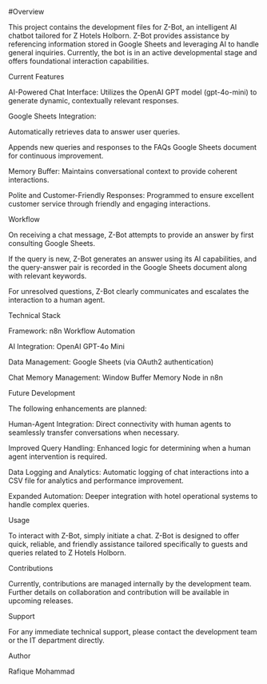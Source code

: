 #Overview

This project contains the development files for Z-Bot, an intelligent AI chatbot tailored for Z Hotels Holborn. Z-Bot provides assistance by referencing information stored in Google Sheets and leveraging AI to handle general inquiries. Currently, the bot is in an active developmental stage and offers foundational interaction capabilities.

Current Features

AI-Powered Chat Interface: Utilizes the OpenAI GPT model (gpt-4o-mini) to generate dynamic, contextually relevant responses.

Google Sheets Integration:

Automatically retrieves data to answer user queries.

Appends new queries and responses to the FAQs Google Sheets document for continuous improvement.

Memory Buffer: Maintains conversational context to provide coherent interactions.

Polite and Customer-Friendly Responses: Programmed to ensure excellent customer service through friendly and engaging interactions.

Workflow

On receiving a chat message, Z-Bot attempts to provide an answer by first consulting Google Sheets.

If the query is new, Z-Bot generates an answer using its AI capabilities, and the query-answer pair is recorded in the Google Sheets document along with relevant keywords.

For unresolved questions, Z-Bot clearly communicates and escalates the interaction to a human agent.

Technical Stack

Framework: n8n Workflow Automation

AI Integration: OpenAI GPT-4o Mini

Data Management: Google Sheets (via OAuth2 authentication)

Chat Memory Management: Window Buffer Memory Node in n8n

Future Development

The following enhancements are planned:

Human-Agent Integration: Direct connectivity with human agents to seamlessly transfer conversations when necessary.

Improved Query Handling: Enhanced logic for determining when a human agent intervention is required.

Data Logging and Analytics: Automatic logging of chat interactions into a CSV file for analytics and performance improvement.

Expanded Automation: Deeper integration with hotel operational systems to handle complex queries.

Usage

To interact with Z-Bot, simply initiate a chat. Z-Bot is designed to offer quick, reliable, and friendly assistance tailored specifically to guests and queries related to Z Hotels Holborn.

Contributions

Currently, contributions are managed internally by the development team. Further details on collaboration and contribution will be available in upcoming releases.

Support

For any immediate technical support, please contact the development team or the IT department directly.

Author

Rafique Mohammad

